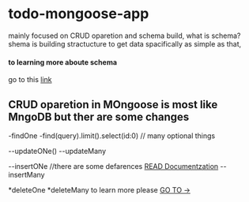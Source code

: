 # todo-mongoose-app

mainly focused on CRUD oparetion and schema build,
what is schema? 
shema is building stractucture to get data spacifically as simple as that, 
#### to learning more aboute schema 
go to this [link]([url](https://mongoosejs.com/docs/guide.html)https://mongoosejs.com/docs/guide.html)

## CRUD oparetion in MOngoose is most like MngoDB but ther are some changes

-findOne
-find(query).limit().select(id:0) // many optional things

--updateONe()
--updateMany

--insertONe //there are some defarences [READ Documentzation](https://mongoosejs.com/docs/index.html) 
-- insertMany

*deleteOne
*deleteMany
to learn more please [GO TO ->](https://mongoosejs.com/docs/index.html)
